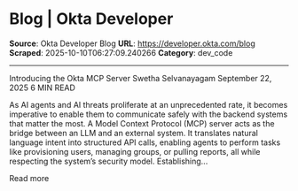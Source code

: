 # Blog | Okta Developer

**Source**: Okta Developer Blog
**URL**: https://developer.okta.com/blog
**Scraped**: 2025-10-10T06:27:09.240266
**Category**: dev_code

---

Introducing the Okta MCP Server
Swetha Selvanayagam
September 22, 2025
6 MIN READ

As AI agents and AI threats proliferate at an unprecedented rate, it becomes imperative to enable them to communicate safely with the backend systems that matter the most. A Model Context Protocol (MCP) server acts as the bridge between an LLM and an external system. It translates natural language intent into structured API calls, enabling agents to perform tasks like provisioning users, managing groups, or pulling reports, all while respecting the system’s security model. Establishing...

Read more

